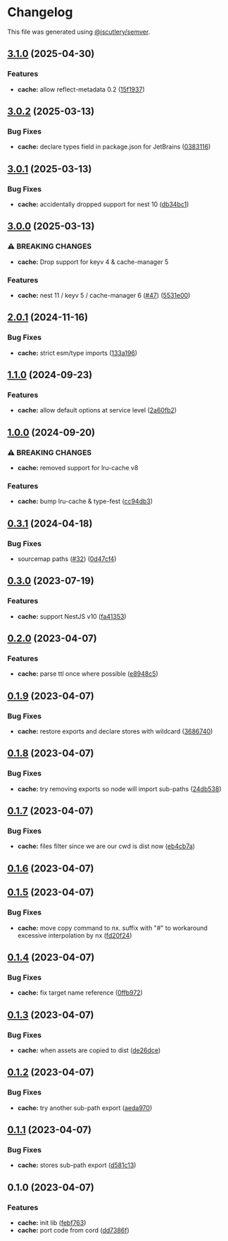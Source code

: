 # Changelog

This file was generated using [@jscutlery/semver](https://github.com/jscutlery/semver).

## [3.1.0](https://github.com/SeedCompany/libs/compare/cache-3.0.2...cache-3.1.0) (2025-04-30)


### Features

* **cache:** allow reflect-metadata 0.2 ([15f1937](https://github.com/SeedCompany/libs/commit/15f1937082d0a5aaf7e826888c72c39b25624416))

## [3.0.2](https://github.com/SeedCompany/libs/compare/cache-3.0.1...cache-3.0.2) (2025-03-13)


### Bug Fixes

* **cache:** declare types field in package.json for JetBrains ([0383116](https://github.com/SeedCompany/libs/commit/0383116fa28a9ace07a26d3beecd1950fab0e748))

## [3.0.1](https://github.com/SeedCompany/libs/compare/cache-3.0.0...cache-3.0.1) (2025-03-13)


### Bug Fixes

* **cache:** accidentally dropped support for nest 10 ([db34bc1](https://github.com/SeedCompany/libs/commit/db34bc11d415c062c68f359245f490b54457e905))

## [3.0.0](https://github.com/SeedCompany/libs/compare/cache-2.0.1...cache-3.0.0) (2025-03-13)


### ⚠ BREAKING CHANGES

* **cache:** Drop support for keyv 4 & cache-manager 5

### Features

* **cache:** nest 11 / keyv 5 / cache-manager 6 ([#47](https://github.com/SeedCompany/libs/issues/47)) ([5531e00](https://github.com/SeedCompany/libs/commit/5531e00f59a271b05c128e6213654d04734591f2))

## [2.0.1](https://github.com/SeedCompany/libs/compare/cache-2.0.0...cache-2.0.1) (2024-11-16)


### Bug Fixes

* **cache:** strict esm/type imports ([133a196](https://github.com/SeedCompany/libs/commit/133a196150caa51efe930041180869feb79715e2))

## [1.1.0](https://github.com/SeedCompany/libs/compare/cache-1.0.0...cache-1.1.0) (2024-09-23)


### Features

* **cache:** allow default options at service level ([2a60fb2](https://github.com/SeedCompany/libs/commit/2a60fb286811729a919b409a78b06e8bdfa47bac))

## [1.0.0](https://github.com/SeedCompany/libs/compare/cache-0.3.1...cache-1.0.0) (2024-09-20)


### ⚠ BREAKING CHANGES

* **cache:** removed support for lru-cache v8

### Features

* **cache:** bump lru-cache & type-fest ([cc94db3](https://github.com/SeedCompany/libs/commit/cc94db39eb43ab242f06102d6fa62ea698c16366))

## [0.3.1](https://github.com/SeedCompany/libs/compare/cache-0.3.0...cache-0.3.1) (2024-04-18)


### Bug Fixes

* sourcemap paths ([#32](https://github.com/SeedCompany/libs/issues/32)) ([0d47cf4](https://github.com/SeedCompany/libs/commit/0d47cf47898fbe24f3adb8fdf4cb000b40f68a89))

## [0.3.0](https://github.com/SeedCompany/libs/compare/cache-0.2.0...cache-0.3.0) (2023-07-19)


### Features

* **cache:** support NestJS v10 ([fa41353](https://github.com/SeedCompany/libs/commit/fa4135393fd13b2b2676d5a20f909e4880443b6e))

## [0.2.0](https://github.com/SeedCompany/libs/compare/cache-0.1.9...cache-0.2.0) (2023-04-07)


### Features

* **cache:** parse ttl once where possible ([e8948c5](https://github.com/SeedCompany/libs/commit/e8948c5deff8e1d1306b0b7e2634c8040ad72db4))

## [0.1.9](https://github.com/SeedCompany/libs/compare/cache-0.1.8...cache-0.1.9) (2023-04-07)


### Bug Fixes

* **cache:** restore exports and declare stores with wildcard ([3686740](https://github.com/SeedCompany/libs/commit/3686740ed4cafb23579a055a017460c7d1e54534))

## [0.1.8](https://github.com/SeedCompany/libs/compare/cache-0.1.7...cache-0.1.8) (2023-04-07)


### Bug Fixes

* **cache:** try removing exports so node will import sub-paths ([24db538](https://github.com/SeedCompany/libs/commit/24db538b6d70475b296e4f46b7c6d1f9c1da6638))

## [0.1.7](https://github.com/SeedCompany/libs/compare/cache-0.1.6...cache-0.1.7) (2023-04-07)


### Bug Fixes

* **cache:** files filter since we are our cwd is dist now ([eb4cb7a](https://github.com/SeedCompany/libs/commit/eb4cb7ac6569de5fca23999c2ed6cc6ac68a5895))

## [0.1.6](https://github.com/SeedCompany/libs/compare/cache-0.1.5...cache-0.1.6) (2023-04-07)

## [0.1.5](https://github.com/SeedCompany/libs/compare/cache-0.1.4...cache-0.1.5) (2023-04-07)


### Bug Fixes

* **cache:** move copy command to nx. suffix with "#" to workaround excessive interpolation by nx ([fd20f24](https://github.com/SeedCompany/libs/commit/fd20f2441b5bc73f80aae5adf1b3cd119970d499))

## [0.1.4](https://github.com/SeedCompany/libs/compare/cache-0.1.3...cache-0.1.4) (2023-04-07)


### Bug Fixes

* **cache:** fix target name reference ([0ffb972](https://github.com/SeedCompany/libs/commit/0ffb972a6c4b5d9d8a63e67f2b835048265a6fcf))

## [0.1.3](https://github.com/SeedCompany/libs/compare/cache-0.1.2...cache-0.1.3) (2023-04-07)


### Bug Fixes

* **cache:** when assets are copied to dist ([de26dce](https://github.com/SeedCompany/libs/commit/de26dcea535d39432b994b9381180c528a31213e))

## [0.1.2](https://github.com/SeedCompany/libs/compare/cache-0.1.1...cache-0.1.2) (2023-04-07)


### Bug Fixes

* **cache:** try another sub-path export ([aeda970](https://github.com/SeedCompany/libs/commit/aeda97009d0f98d2247648042cb6f5de98a049a1))

## [0.1.1](https://github.com/SeedCompany/libs/compare/cache-0.1.0...cache-0.1.1) (2023-04-07)


### Bug Fixes

* **cache:** stores sub-path export ([d581c13](https://github.com/SeedCompany/libs/commit/d581c13ad77f933847a424d20d074c5eafeb9bef))

## 0.1.0 (2023-04-07)


### Features

* **cache:** init lib ([febf763](https://github.com/SeedCompany/libs/commit/febf7635202fe204e58b8a33d5e1c0ca1990cd4f))
* **cache:** port code from cord ([dd7386f](https://github.com/SeedCompany/libs/commit/dd7386fa456f94d60cdf03623e39acf66e9a3594))
